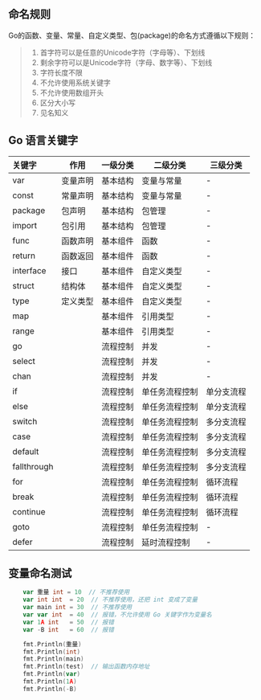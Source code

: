 ## 命名规则

Go的函数、变量、常量、自定义类型、包(package)的命名方式遵循以下规则：

> 1. 首字符可以是任意的Unicode字符（字母等）、下划线
> 2. 剩余字符可以是Unicode字符（字母、数字等）、下划线
> 3. 字符长度不限
> 4. 不允许使用系统关键字
> 5. 不允许使用数组开头
> 6. 区分大小写
> 7. 见名知义


## Go 语言关键字

|关键字       |作用    |一级分类 |二级分类      |三级分类|
|:---        | ---    | ---     | ---         | --- |
|var         |变量声明 |基本结构 |变量与常量    |-|
|const       |常量声明 |基本结构 |变量与常量    |-|
|package     |包声明   |基本结构 |包管理        |-|
|import      |包引用   |基本结构 |包管理        |-|
|func        |函数声明 |基本组件 |函数          |-|
|return      |函数返回 |基本组件 |函数          |-|
|interface   |接口     |基本组件 |自定义类型    |-|
|struct      |结构体   |基本组件 |自定义类型    |-|
|type        |定义类型 |基本组件 |自定义类型    |-|
|map         |        |基本组件 |引用类型      |-|
|range       |        |基本组件 |引用类型      |-|
|go          |        |流程控制 |并发          |-|
|select      |        |流程控制 |并发          |-|
|chan        |        |流程控制 |并发          |-|
|if          |        |流程控制 |单任务流程控制 |单分支流程|
|else        |        |流程控制 |单任务流程控制 |单分支流程|
|switch      |        |流程控制 |单任务流程控制 |多分支流程|
|case        |        |流程控制 |单任务流程控制 |多分支流程|
|default     |        |流程控制 |单任务流程控制 |多分支流程|
|fallthrough |        |流程控制 |单任务流程控制 |多分支流程|
|for         |        |流程控制 |单任务流程控制 |循环流程|
|break       |        |流程控制 |单任务流程控制 |循环流程|
|continue    |        |流程控制 |单任务流程控制 |循环流程|
|goto        |        |流程控制 |单任务流程控制 |-|
|defer       |        |流程控制 |延时流程控制   |-|


## 变量命名测试

```go
	var 重量 int = 10  // 不推荐使用
	var int int  = 20  // 不推荐使用，还把 int 变成了变量
	var main int = 30  // 不推荐使用
	var var int  = 40  // 报错，不允许使用 Go 关键字作为变量名
	var 1A int   = 50  // 报错
	var -B int   = 60  // 报错

	fmt.Println(重量)
	fmt.Println(int)
	fmt.Println(main)
	fmt.Println(test)  // 输出函数内存地址
	fmt.Println(var)
	fmt.Println(1A)
	fmt.Println(-B)
```
